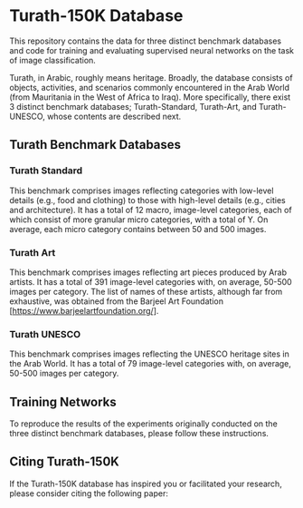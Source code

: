 # Turath-150K Database

This repository contains the data for three distinct benchmark databases and
code for training and evaluating supervised neural networks on the task of 
image classification. 

Turath, in Arabic, roughly means heritage. Broadly, the database consists of objects, activities, and scenarios 
commonly encountered in the Arab World (from Mauritania in the West of Africa to Iraq). More specifically, there 
exist 3 distinct benchmark databases; Turath-Standard, Turath-Art, and Turath-UNESCO, whose contents are described
next. 

## Turath Benchmark Databases

### Turath Standard

This benchmark comprises images reflecting categories with low-level details (e.g., food and clothing) to those 
with high-level details (e.g., cities and architecture). It has a total of 12 macro, image-level categories, each of
which consist of more granular micro categories, with a total of Y. On average, each micro category contains between
50 and 500 images.

### Turath Art

This benchmark comprises images reflecting art pieces produced by Arab artists. It has a total of 391 image-level
categories with, on average, 50-500 images per category. The list of names of these artists, although far from
exhaustive, was obtained from the Barjeel Art Foundation [https://www.barjeelartfoundation.org/].

### Turath UNESCO

This benchmark comprises images reflecting the UNESCO heritage sites in the Arab World. It has a total of 79 image-level categories with, on average, 50-500 images per category. 

## Training Networks

To reproduce the results of the experiments originally conducted on the three distinct benchmark databases, please 
follow these instructions.

## Citing Turath-150K

If the Turath-150K database has inspired you or facilitated your research, please consider citing the following paper:
